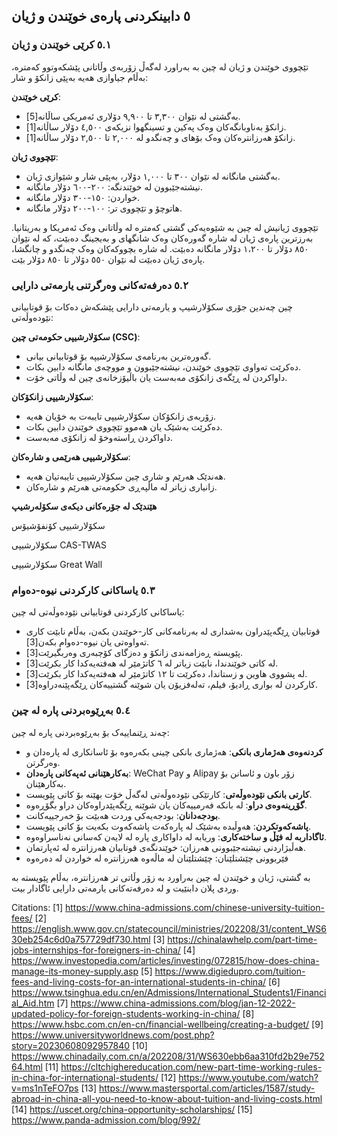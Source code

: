 ## ٥ دابینکردنی پارەی خوێندن و ژیان

### ٥.١ کرێی خوێندن و ژیان

تێچووی خوێندن و ژیان لە چین بە بەراورد لەگەڵ زۆربەی وڵاتانی پێشکەوتوو کەمترە، بەڵام جیاوازی هەیە بەپێی زانکۆ و شار:

****کرێی خوێندن****:
- بەگشتی لە نێوان ٣,٣٠٠ تا ٩,٩٠٠ دۆلاری ئەمریکی ساڵانە[5].
- زانکۆ بەناوبانگەکان وەک پەکین و تسینگهوا نزیکەی ٤,٥٠٠ دۆلار ساڵانە[1].
- زانکۆ هەرزانترەکان وەک بۆهای و چەنگدو لە ٢,٠٠٠ تا ٢,٥٠٠ دۆلار ساڵانە[1].

****تێچووی ژیان****:
- بەگشتی مانگانە لە نێوان ٣٠٠ تا ١,٠٠٠ دۆلار، بەپێی شار و شێوازی ژیان.
- نیشتەجێبوون لە خوێندنگە: ٢٠٠-٦٠٠ دۆلار مانگانە.
- خواردن: ١٥٠-٣٠٠ دۆلار مانگانە.
- هاتوچۆ و تێچووی تر: ١٠٠-٢٠٠ دۆلار مانگانە.

تێچووی ژیانیش لە چین بە شێوەیەکی گشتی کەمترە لە وڵاتانی وەک ئەمریکا و بەریتانیا. بەرزترین پارەی ژیان لە شارە گەورەکان وەک شانگهای و بەیجینگ دەبێت، کە لە نێوان ٨٥٠ دۆلار تا ١،٢٠٠ دۆلار مانگانە دەبێت. لە شارە بچووکەکان وەک چەنگدو و چانگشا، پارەی ژیان دەبێت لە نێوان ٥٥٠ دۆلار تا ٨٥٠ دۆلار بێت.


### ٥.٢ دەرفەتەکانی وەرگرتنی یارمەتی دارایی

چین چەندین جۆری سکۆلارشیپ و یارمەتی دارایی پێشکەش دەکات بۆ قوتابیانی نێودەوڵەتی:

****سکۆلارشیپی حکومەتی چین (CSC)****:
- گەورەترین بەرنامەی سکۆلارشیپە بۆ قوتابیانی بیانی.
- دەکرێت تەواوی تێچووی خوێندن، نیشتەجێبوون و مووچەی مانگانە دابین بکات.
- داواکردن لە ڕێگەی زانکۆی مەبەست یان باڵیۆزخانەی چین لە وڵاتی خۆت.

****سکۆلارشیپی زانکۆکان****:
- زۆربەی زانکۆکان سکۆلارشیپی تایبەت بە خۆیان هەیە.
- دەکرێت بەشێک یان هەموو تێچووی خوێندن دابین بکات.
- داواکردن ڕاستەوخۆ لە زانکۆی مەبەست.

****سکۆلارشیپی هەرێمی و شارەکان****:
- هەندێک هەرێم و شاری چین سکۆلارشیپی تایبەتیان هەیە.
- زانیاری زیاتر لە ماڵپەڕی حکومەتی هەرێم و شارەکان.


****هێندێک لە جۆرەکانی دیکەی سکۆلەرشیپ****

سکۆلارشیپی کۆنفۆشیۆس

سکۆلارشیپی CAS-TWAS

سکۆلارشیپی Great Wall


### ٥.٣ یاساکانی کارکردنی نیوە-دەوام

یاساکانی کارکردنی قوتابیانی نێودەوڵەتی لە چین:

- قوتابیان ڕێگەپێدراون بەشداری لە بەرنامەکانی کار-خوێندن بکەن، بەڵام نابێت کاری تەواوەتی یان نیوە-دەوام بکەن[3].
- پێویستە ڕەزامەندی زانکۆ و دەزگای کۆچبەری وەربگیرێت[3].
- لە کاتی خوێندندا، نابێت زیاتر لە ٦ کاتژمێر لە هەفتەیەکدا کار بکرێت[3].
- لە پشووی هاوین و زستاندا، دەکرێت تا ١٢ کاتژمێر لە هەفتەیەکدا کار بکرێت[3].
- کارکردن لە بواری ڕادیۆ، فیلم، تەلەفزیۆن یان شوێنە گشتییەکان ڕێگەپێنەدراوە[3].

### ٥.٤ بەڕێوەبردنی پارە لە چین

چەند ڕێنماییەک بۆ بەڕێوەبردنی پارە لە چین:

- **کردنەوەی هەژماری بانکی**: هەژماری بانکی چینی بکەرەوە بۆ ئاسانکاری لە پارەدان و وەرگرتن.
- **بەکارهێنانی ئەپەکانی پارەدان**: WeChat Pay و Alipay زۆر باون و ئاسانن بۆ بەکارهێنان.
- **کارتی بانکی نێودەوڵەتی**: کارتێکی نێودەوڵەتی لەگەڵ خۆت بهێنە بۆ کاتی پێویست.
- **گۆڕینەوەی دراو**: لە بانکە فەرمییەکان یان شوێنە ڕێگەپێدراوەکان دراو بگۆڕەوە.
- **بودجەدانان**: بودجەیەکی وردت هەبێت بۆ خەرجییەکانت.
- **پاشەکەوتکردن**: هەوڵبدە بەشێک لە پارەکەت پاشەکەوت بکەیت بۆ کاتی پێویست.
- **ئاگاداربە لە فێڵ و ساختەکاری**: وریابە لە داواکاری پارە لە لایەن کەسانی نەناسراوەوە.
- هەڵبژاردنی نیشتەجێبوونی هەرزان: خوێندنگەی قوتابیان هەرزانترە لە ئەپارتمان.
- فێربوونی چێشتلێنان: چێشتلێنان لە ماڵەوە هەرزانترە لە خواردن لە دەرەوە

بە گشتی، ژیان و خوێندن لە چین بەراورد بە زۆر وڵاتی تر هەرزانترە، بەڵام پێویستە بە وردی پلان دابنێیت و لە دەرفەتەکانی یارمەتی دارایی ئاگادار بیت.

Citations:
[1] https://www.china-admissions.com/chinese-university-tuition-fees/
[2] https://english.www.gov.cn/statecouncil/ministries/202208/31/content_WS630eb254c6d0a757729df730.html
[3] https://chinalawhelp.com/part-time-jobs-internships-for-foreigners-in-china/
[4] https://www.investopedia.com/articles/investing/072815/how-does-china-manage-its-money-supply.asp
[5] https://www.digiedupro.com/tuition-fees-and-living-costs-for-an-international-students-in-china/
[6] https://www.tsinghua.edu.cn/en/Admissions/International_Students1/Financial_Aid.htm
[7] https://www.china-admissions.com/blog/jan-12-2022-updated-policy-for-foreign-students-working-in-china/
[8] https://www.hsbc.com.cn/en-cn/financial-wellbeing/creating-a-budget/
[9] https://www.universityworldnews.com/post.php?story=20230608092957840
[10] https://www.chinadaily.com.cn/a/202208/31/WS630ebb6aa310fd2b29e75264.html
[11] https://cltchighereducation.com/new-part-time-working-rules-in-china-for-international-students/
[12] https://www.youtube.com/watch?v=ms1nTeFO7ps
[13] https://www.mastersportal.com/articles/1587/study-abroad-in-china-all-you-need-to-know-about-tuition-and-living-costs.html
[14] https://uscet.org/china-opportunity-scholarships/
[15] https://www.panda-admission.com/blog/992/
